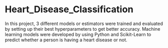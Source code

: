 # Heart_Disease_Classification
In this project, 3 different models or estimators were trained and evaluated by setting up their best hyperparameters to get better accuracy. Machine learning models were developed by using Python and Scikit-Learn to predict whether a person is having a heart disease or not.
